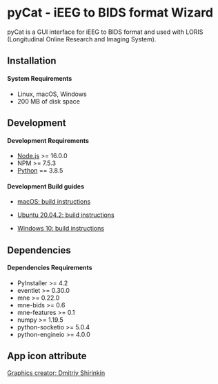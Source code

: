 # pyCat - iEEG to BIDS format Wizard

pyCat is a GUI interface for iEEG to BIDS format and used with LORIS (Longitudinal Online Research and Imaging System).

## Installation

#### System Requirements

 * Linux, macOS, Windows
 * 200 MB of disk space

## Development

#### Development Requirements

 * [Node.js](https://nodejs.org/en/download/current) >= 16.0.0
 * NPM >= 7.5.3
 * [Python](https://www.python.org/downloads/) == 3.8.5

#### Development Build guides

 * [macOS: build instructions](./wiki/macOS/README.md)

 * [Ubuntu 20.04.2: build instructions](./wiki/ubuntu/README.md)

 * [Windows 10: build instructions](./wiki/windows/README.md)

## Dependencies

#### Dependencies Requirements

 * PyInstaller >= 4.2
 * eventlet >= 0.30.0
 * mne >= 0.22.0
 * mne-bids >= 0.6
 * mne-features >= 0.1
 * numpy >= 1.19.5
 * python-socketio >= 5.0.4
 * python-engineio >= 4.0.0

## App icon attribute
[Graphics creator: Dmitriy Shirinkin](https://www.iconfinder.com/icons/7066786/night_pumpkin_witch_kitty_horror_halloween_bat_icon)
